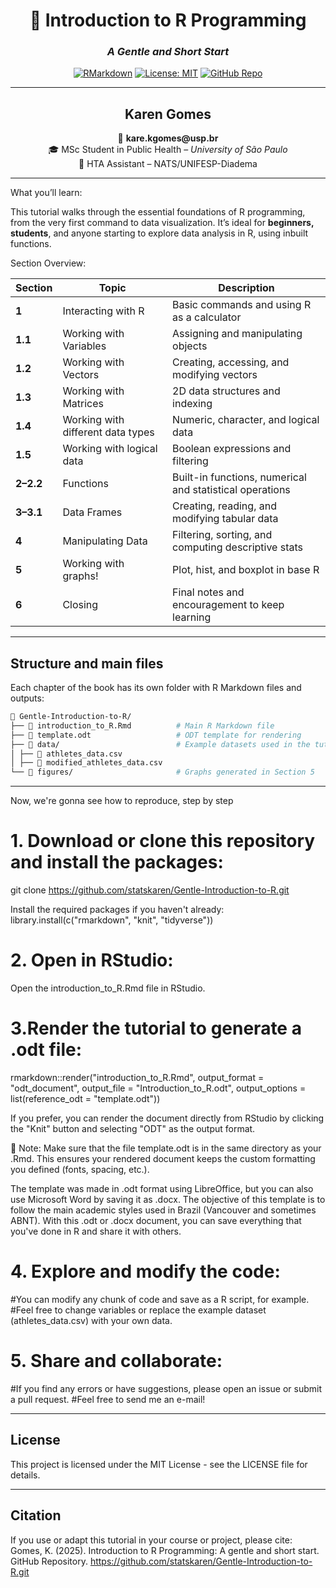 <div align="center">

# 📘 Introduction to R Programming  
### *A Gentle and Short Start*

[![RMarkdown](https://img.shields.io/badge/Made%20with-RMarkdown-276DC3?logo=r&logoColor=white)](https://rmarkdown.rstudio.com/) 
[![License: MIT](https://img.shields.io/badge/License-MIT-green.svg)](LICENSE)
[![GitHub Repo](https://img.shields.io/badge/GitHub-statskaren%2FGentle--Introduction--to--R-blue?logo=github)](https://github.com/statskaren/Gentle-Introduction-to-R)

</div>

---

<div align="center">

<h2>Karen Gomes</h2>

<p>
📧 <strong>kare.kgomes@usp.br</strong> <br>
🎓 MSc Student in Public Health – <em>University of São Paulo</em> <br>
🏥 HTA Assistant – NATS/UNIFESP-Diadema <br>
</p>

</div>

---

What you’ll learn:

This tutorial walks through the essential foundations of R programming, from the very first command to data visualization.
It’s ideal for **beginners, students**, and anyone starting to explore data analysis in R, using inbuilt functions.

Section Overview:

| Section | Topic | Description |
|----------|--------|-------------|
| **1** | Interacting with R | Basic commands and using R as a calculator |
| **1.1** | Working with Variables | Assigning and manipulating objects |
| **1.2** | Working with Vectors | Creating, accessing, and modifying vectors |
| **1.3** | Working with Matrices | 2D data structures and indexing |
| **1.4** | Working with different data types | Numeric, character, and logical data |
| **1.5** | Working with logical data | Boolean expressions and filtering |
| **2–2.2** | Functions | Built-in functions, numerical and statistical operations |
| **3–3.1** | Data Frames | Creating, reading, and modifying tabular data |
| **4** | Manipulating Data | Filtering, sorting, and computing descriptive stats |
| **5** | Working with graphs! | Plot, hist, and boxplot in base R |
| **6** | Closing | Final notes and encouragement to keep learning |

---
  
  ## Structure and main files
  
  Each chapter of the book has its own folder with R Markdown files and outputs:
  
  ```bash
📁 Gentle-Introduction-to-R/
├── 📄 introduction_to_R.Rmd          # Main R Markdown file
├── 📄 template.odt                   # ODT template for rendering
├── 📁 data/                          # Example datasets used in the tutorial
│ ├── 📄 athletes_data.csv
│ ├── 📄 modified_athletes_data.csv
└── 📁 figures/                       # Graphs generated in Section 5
  ```  
---

  Now, we're gonna see how to reproduce, step by step

# 1. Download or clone this repository and install the packages:
git clone https://github.com/statskaren/Gentle-Introduction-to-R.git

Install the required packages if you haven't already:
library.install(c("rmarkdown", "knit", "tidyverse"))

# 2. Open in RStudio:  
Open the introduction_to_R.Rmd file in RStudio.

# 3.Render the tutorial to generate a .odt file:
rmarkdown::render("introduction_to_R.Rmd",
                  output_format = "odt_document",
                  output_file = "Introduction_to_R.odt",
                  output_options = list(reference_odt = "template.odt"))
                  
If you prefer, you can render the document directly from RStudio by clicking the "Knit" button 
and selecting "ODT" as the output format.
                  
📝 Note:
Make sure that the file template.odt is in the same directory as your .Rmd.
This ensures your rendered document keeps the custom formatting you defined (fonts, spacing, etc.).

The template was made in .odt format using LibreOffice, but you can also use Microsoft Word by saving it as .docx.
The objective of this template is to follow the main academic styles used in Brazil (Vancouver and sometimes ABNT).
With this .odt or .docx document, you can save everything that you've done in R and share it with others.

# 4. Explore and modify the code:
#You can modify any chunk of code and save as a R script, for example.
#Feel free to change variables or replace the example dataset (athletes_data.csv) with your own data.

# 5. Share and collaborate:
#If you find any errors or have suggestions, please open an issue or submit a pull request.
#Feel free to send me an e-mail!

---
  
  ## License
  
  This project is licensed under the MIT License - see the LICENSE file for details.
  
  ---
  
  ## Citation
  
If you use or adapt this tutorial in your course or project, please cite:
Gomes, K. (2025). Introduction to R Programming: A gentle and short start. GitHub Repository. https://github.com/statskaren/Gentle-Introduction-to-R.git
